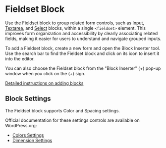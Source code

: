# Fieldset Block

Use the Fieldset block to group related form controls, such as [Input](input-block.md), [Textarea](textarea-block.md), and [Select](select-block.md) blocks, within a single `<fieldset>` element. This improves form organization and accessibility by clearly associating related fields, making it easier for users to understand and navigate grouped inputs.

To add a Fieldset block, create a new form and open the Block Inserter tool. Use the search bar to find the Fieldset block and click on its icon to insert it into the editor.

You can also choose the Fieldset block from the "Block Inserter" (+) pop-up window when you click on the (+) sign.

[Detailed instructions on adding blocks](https://wordpress.org/documentation/article/adding-a-new-block/)

## Block Settings

The Fieldset block supports Color and Spacing settings.

Official documentation for these settings controls are available on WordPress.org:

- [Colors Settings](https://wordpress.org/documentation/article/colors-settings-overview/)
- [Dimension Settings](https://wordpress.org/documentation/article/dimension-controls-overview/)
